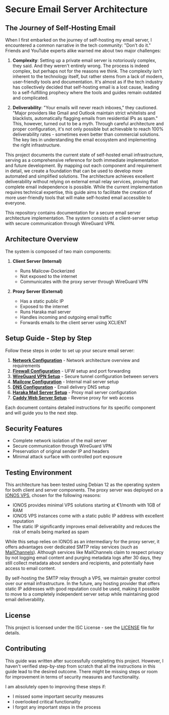 # Secure Email Server Architecture

## The Journey of Self-Hosting Email

When I first embarked on the journey of self-hosting my email server, I encountered a common narrative in the tech community: "Don't do it." Friends and YouTube experts alike warned me about two major challenges:

1. **Complexity**: Setting up a private email server is notoriously complex, they said. And they weren't entirely wrong. The process is indeed complex, but perhaps not for the reasons we think. The complexity isn't inherent to the technology itself, but rather stems from a lack of modern, user-friendly tools and documentation. It's almost as if the tech industry has collectively decided that self-hosting email is a lost cause, leading to a self-fulfilling prophecy where the tools and guides remain outdated and complicated.

2. **Deliverability**: "Your emails will never reach inboxes," they cautioned. "Major providers like Gmail and Outlook maintain strict whitelists and blacklists, automatically flagging emails from residential IPs as spam." This, however, turned out to be a myth. Through careful architecture and proper configuration, it's not only possible but achievable to reach 100% deliverability rates - sometimes even better than commercial solutions. The key lies in understanding the email ecosystem and implementing the right infrastructure.

This project documents the current state of self-hosted email infrastructure, serving as a comprehensive reference for both immediate implementation and future development. By mapping out each component and requirement in detail, we create a foundation that can be used to develop more automated and simplified solutions. The architecture achieves excellent deliverability without relying on external email relay services, proving that complete email independence is possible. While the current implementation requires technical expertise, this guide aims to facilitate the creation of more user-friendly tools that will make self-hosted email accessible to everyone.

This repository contains documentation for a secure email server architecture implementation. The system consists of a client-server setup with secure communication through WireGuard VPN.

## Architecture Overview

The system is composed of two main components:

1. **Client Server (Internal)**
   - Runs Mailcow-Dockerized
   - Not exposed to the internet
   - Communicates with the proxy server through WireGuard VPN

2. **Proxy Server (External)**
   - Has a static public IP
   - Exposed to the internet
   - Runs Haraka mail server
   - Handles incoming and outgoing email traffic
   - Forwards emails to the client server using XCLIENT

## Setup Guide - Step by Step

Follow these steps in order to set up your secure email server:

1. **[Network Configuration](docs/network.md)** - Network architecture overview and requirements
2. **[Firewall Configuration](docs/firewall.md)** - UFW setup and port forwarding
3. **[WireGuard VPN Setup](docs/wireguard.md)** - Secure tunnel configuration between servers
4. **[Mailcow Configuration](docs/mailcow.md)** - Internal mail server setup
5. **[DNS Configuration](docs/dns.md)** - Email delivery DNS setup
6. **[Haraka Mail Server Setup](docs/haraka.md)** - Proxy mail server configuration
7. **[Caddy Web Server Setup](docs/caddy.md)** - Reverse proxy for web access

Each document contains detailed instructions for its specific component and will guide you to the next step.

## Security Features

- Complete network isolation of the mail server
- Secure communication through WireGuard VPN
- Preservation of original sender IP and headers
- Minimal attack surface with controlled port exposure

## Testing Environment

This architecture has been tested using Debian 12 as the operating system for both client and server components. The proxy server was deployed on a [IONOS VPS](https://www.ionos.com/servers/vps), chosen for the following reasons:

- IONOS provides minimal VPS solutions starting at €1/month with 1GB of RAM
- IONOS VPS instances come with a static public IP address with excellent reputation
- The static IP significantly improves email deliverability and reduces the risk of emails being marked as spam

While this setup relies on IONOS as an intermediary for the proxy server, it offers advantages over dedicated SMTP relay services (such as [MailChannels](https://www.mailchannels.com/)). Although services like MailChannels claim to respect privacy by not logging email content and purging metadata logs after 30 days, they still collect metadata about senders and recipients, and potentially have access to email content.

By self-hosting the SMTP relay through a VPS, we maintain greater control over our email infrastructure. In the future, any hosting provider that offers static IP addresses with good reputation could be used, making it possible to move to a completely independent server setup while maintaining good email deliverability.

## License

This project is licensed under the ISC License - see the [LICENSE](LICENSE) file for details.

## Contributing

This guide was written after successfully completing this project. However, I haven't verified step-by-step from scratch that all the instructions in this guide lead to the desired outcome. There might be missing steps or room for improvement in terms of security measures and functionality.

I am absolutely open to improving these steps if:
- I missed some important security measures
- I overlooked critical functionality
- I forgot any important steps in the process
